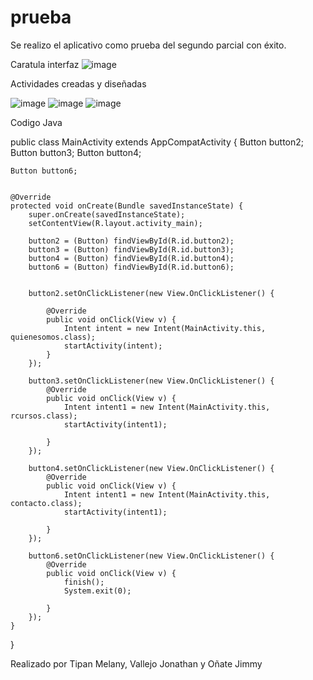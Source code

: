 # prueba
Se realizo el aplicativo como prueba del segundo parcial con éxito.

Caratula interfaz 
![image](https://github.com/Mhela4444/prueba/assets/133244582/076ad8b0-8aec-45ae-aae4-268e2b87b463)

Actividades creadas y diseñadas

![image](https://github.com/Mhela4444/prueba/assets/133244582/92844e26-4cc1-4ef7-b084-87c1af89aa68)
![image](https://github.com/Mhela4444/prueba/assets/133244582/75268c31-71a2-47d1-8b47-92e22b4ceb6f)
![image](https://github.com/Mhela4444/prueba/assets/133244582/f22e9b47-8c82-432a-af92-0385deed1504)

Codigo Java 


 public class MainActivity extends AppCompatActivity {
    Button button2;
    Button button3;
    Button button4;

    Button button6;


    @Override
    protected void onCreate(Bundle savedInstanceState) {
        super.onCreate(savedInstanceState);
        setContentView(R.layout.activity_main);

        button2 = (Button) findViewById(R.id.button2);
        button3 = (Button) findViewById(R.id.button3);
        button4 = (Button) findViewById(R.id.button4);
        button6 = (Button) findViewById(R.id.button6);


        button2.setOnClickListener(new View.OnClickListener() {

            @Override
            public void onClick(View v) {
                Intent intent = new Intent(MainActivity.this, quienesomos.class);
                startActivity(intent);
            }
        });

        button3.setOnClickListener(new View.OnClickListener() {
            @Override
            public void onClick(View v) {
                Intent intent1 = new Intent(MainActivity.this, rcursos.class);
                startActivity(intent1);

            }
        });

        button4.setOnClickListener(new View.OnClickListener() {
            @Override
            public void onClick(View v) {
                Intent intent1 = new Intent(MainActivity.this, contacto.class);
                startActivity(intent1);

            }
        });

        button6.setOnClickListener(new View.OnClickListener() {
            @Override
            public void onClick(View v) {
                finish();
                System.exit(0);

            }
        });
    }
}

Realizado por Tipan Melany, Vallejo Jonathan y Oñate Jimmy





